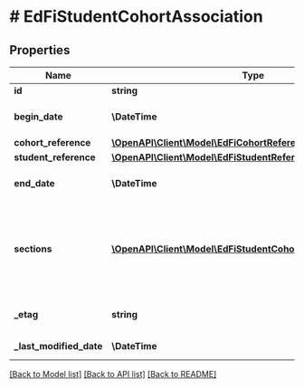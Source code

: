 # # EdFiStudentCohortAssociation

## Properties

Name | Type | Description | Notes
------------ | ------------- | ------------- | -------------
**id** | **string** |  | [optional]
**begin_date** | **\DateTime** | The month, day, and year on which the student was first identified as part of the cohort. |
**cohort_reference** | [**\OpenAPI\Client\Model\EdFiCohortReference**](EdFiCohortReference.md) |  |
**student_reference** | [**\OpenAPI\Client\Model\EdFiStudentReference**](EdFiStudentReference.md) |  |
**end_date** | **\DateTime** | The month, day, and year on which the student was removed as part of the cohort. | [optional]
**sections** | [**\OpenAPI\Client\Model\EdFiStudentCohortAssociationSection[]**](EdFiStudentCohortAssociationSection.md) | An unordered collection of studentCohortAssociationSections. The cohort representing the subdivision of students within one or more sections. For example, a group of students may be given additional instruction and tracked as a cohort. | [optional]
**_etag** | **string** | A unique system-generated value that identifies the version of the resource. | [optional]
**_last_modified_date** | **\DateTime** | The date and time the resource was last modified. | [optional]

[[Back to Model list]](../../README.md#models) [[Back to API list]](../../README.md#endpoints) [[Back to README]](../../README.md)
